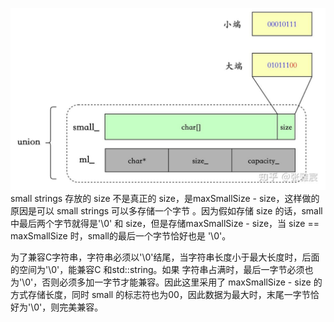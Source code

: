 <!--
 * @Author: your name
 * @Date: 2021-02-06 22:04:35
 * @LastEditTime: 2021-02-06 22:54:52
 * @LastEditors: Please set LastEditors
 * @Description: In User Settings Edit
 * @FilePath: /folly/learn/fdstring.md
-->

![](./images/2021-02-06-22-11-27.png)
small strings 存放的 size 不是真正的 size，是maxSmallSize - size，这样做的原因是可以 small strings 可以多存储一个字节 。因为假如存储 size 的话，small中最后两个字节就得是'\0' 和 size，但是存储maxSmallSize - size，当 size == maxSmallSize 时，small的最后一个字节恰好也是 '\0'。

为了兼容C字符串，字符串必须以'\0'结尾，当字符串长度小于最大长度时，后面的空间为'\0'，能兼容C 和std::string。如果 字符串占满时，最后一字节必须也为'\0'，否则必须多加一字节才能兼容。因此这里采用了 maxSmallSize - size 的方式存储长度，同时 small 的标志符也为00，因此数据为最大时，末尾一字节恰好为'\0'，则完美兼容。
